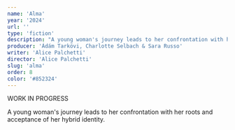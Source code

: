 ```yaml
---
name: 'Alma'
year: '2024'
url: ''
type: 'fiction'
description: "A young woman's journey leads to her confrontation with her roots and acceptance of her hybrid identity."
producer: 'Ádám Tarkövi, Charlotte Selbach & Sara Russo'
writer: 'Alice Palchetti'
director: 'Alice Palchetti'
slug: 'alma'
order: 8
color: '#852324'
---
```


<script>
  import ExternalLink from '$lib/components/Link/ExternalLink.svelte';
  import Link from '$lib/components/Link/Link.svelte';  
</script>

WORK IN PROGRESS

A young woman's journey leads to her confrontation with her roots and acceptance of her hybrid identity.

<div class="hidden-desktop">
<!-- <ExternalLink ariaLabel="Watch" href='https://vimeo.com/764106187'>Watch</ExternalLink> -->

<!-- ![Movie Poster](../../assets/projects/alma/alma_still2.jpg) -->

</div>

